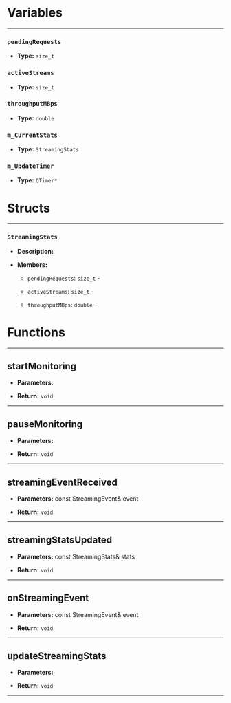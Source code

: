 
# Variables
---

### `pendingRequests`

- **Type:** `size_t`



### `activeStreams`

- **Type:** `size_t`



### `throughputMBps`

- **Type:** `double`



### `m_CurrentStats`

- **Type:** `StreamingStats`



### `m_UpdateTimer`

- **Type:** `QTimer*`




# Structs
---

### `StreamingStats`

- **Description:** 

- **Members:**

  - `pendingRequests`: `size_t` - 

  - `activeStreams`: `size_t` - 

  - `throughputMBps`: `double` - 




# Functions
---

## startMonitoring



- **Parameters:** 

- **Return:** `void`

---

## pauseMonitoring



- **Parameters:** 

- **Return:** `void`

---

## streamingEventReceived



- **Parameters:** const StreamingEvent& event

- **Return:** `void`

---

## streamingStatsUpdated



- **Parameters:** const StreamingStats& stats

- **Return:** `void`

---

## onStreamingEvent



- **Parameters:** const StreamingEvent& event

- **Return:** `void`

---

## updateStreamingStats



- **Parameters:** 

- **Return:** `void`

---
